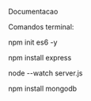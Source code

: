 Documentacao 

Comandos terminal:

npm init es6 -y 

npm install express

node --watch server.js

npm install mongodb